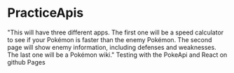 # PracticeApis
"This will have three different apps. The first one will be a speed calculator to see if your Pokémon is faster than the enemy Pokémon. The second page will show enemy information, including defenses and weaknesses. The last one will be a Pokémon wiki."
Testing with the PokeApi and React on github Pages